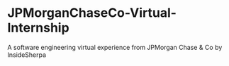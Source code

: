 # JPMorganChaseCo-Virtual-Internship
A software engineering virtual experience from JPMorgan Chase &amp; Co by InsideSherpa

